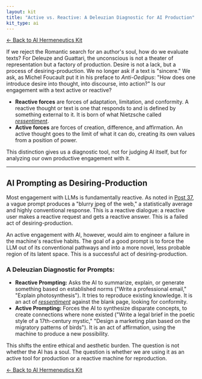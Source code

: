 ```yaml
---
layout: kit
title: "Active vs. Reactive: A Deleuzian Diagnostic for AI Production"
kit_type: ai
---
```

<div class="top-links">

<a href="{{ '/kits/ai-hermeneutics-kit/' | relative_url }}" class="quickkit-pill">← Back to AI
Hermeneutics Kit</a>

</div>


If we reject the Romantic search for an author's soul, how do we
evaluate texts? For Deleuze and Guattari, the unconscious is not a
theater of representation but a factory of production. Desire is not a
lack, but a process of desiring-production. We no longer ask if a text
is "sincere." We ask, as Michel Foucault put it in his preface to
*Anti-Oedipus*: "How does one introduce desire into thought, into
discourse, into action?" Is our engagement with a text active or
reactive?

- **Reactive forces** are forces of adaptation, limitation, and
  conformity. A reactive thought or text is one that responds to and is
  defined by something external to it. It is born of what Nietzsche
  called [*ressentiment*](https://en.wikipedia.org/wiki/Ressentiment).
- **Active forces** are forces of creation, difference, and affirmation.
  An active thought goes to the limit of what it can do, creating its
  own values from a position of power.

This distinction gives us a diagnostic tool, not for judging AI itself,
but for analyzing our own productive engagement with it.

------------------------------------------------------------------------

<div class="section" markdown="1">

## AI Prompting as Desiring-Production

Most engagement with LLMs is fundamentally reactive. As noted in [Post
37](post37.html), a vague prompt produces a "blurry jpeg of the web," a
statistically average and highly conventional response. This is a
reactive dialogue: a reactive user makes a reactive request and gets a
reactive answer. This is a failed act of desiring-production.

An active engagement with AI, however, would aim to engineer a failure
in the machine's reactive habits. The goal of a good prompt is to force
the LLM out of its conventional pathways and into a more novel, less
probable region of its latent space. This is a successful act of
desiring-production.

### A Deleuzian Diagnostic for Prompts:

- **Reactive Prompting:** Asks the AI to summarize, explain, or generate
  something based on established norms ("Write a professional email,"
  "Explain photosynthesis"). It tries to reproduce existing knowledge.
  It is an act of
  [*ressentiment*](https://en.wikipedia.org/wiki/Ressentiment) against
  the blank page, looking for conformity.
- **Active Prompting:** Forces the AI to synthesize disparate concepts,
  to create connections where none existed ("Write a legal brief in the
  poetic style of a 17th-century mystic," "Design a marketing plan based
  on the migratory patterns of birds"). It is an act of affirmation,
  using the machine to produce a new possibility.

This shifts the entire ethical and aesthetic burden. The question is not
whether the AI has a soul. The question is whether we are using it as an
active tool for production or a reactive machine for reproduction.

</div>

<div class="bottom-links">

<a href="{{ '/kits/ai-hermeneutics-kit/' | relative_url }}" class="quickkit-pill">← Back to AI
Hermeneutics Kit</a>

</div>
